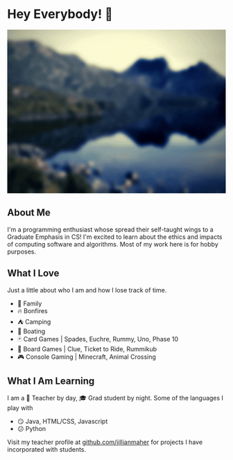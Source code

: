 # Hey Everybody! 👋
![Coverart](coverart.gif)

## About Me
I'm a programming enthusiast whose spread their self-taught wings to a Graduate Emphasis in CS! I'm excited to learn about the ethics and impacts of computing software and algorithms. Most of my work here is for hobby purposes. 

## What I Love
Just a little about who I am and how I lose track of time. 
- :green_heart: Family 
- :fire: Bonfires
- :tent: Camping
- :speedboat: Boating
- :black_joker: Card Games | Spades, Euchre, Rummy, Uno, Phase 10
- :game_die: Board Games | Clue, Ticket to Ride, Rummikub
- :video_game: Console Gaming | Minecraft, Animal Crossing

## What I Am Learning
I am a :apple: Teacher by day, :mortar_board: Grad student by night. Some of the languages I play with
- :smirk: Java, HTML/CSS, Javascript
- :confused: Python

Visit my teacher profile at [github.com/jillianmaher](https://github.com/jillianmaher) for projects I have incorporated with students. 
